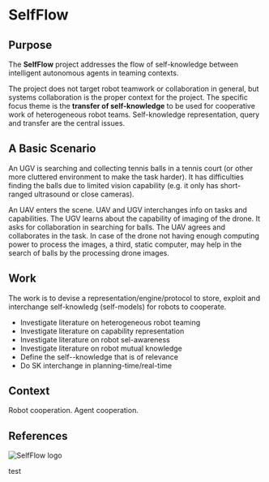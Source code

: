 # SelfFlow

## Purpose

The **SelfFlow** project addresses the flow of self-knowledge between intelligent autonomous agents in teaming contexts.

The project does not target robot teamwork or collaboration in general, but systems collaboration is the proper context for the project. The specific focus theme is the **transfer of self-knowledge** to be used for cooperative work of heterogeneous robot teams. Self-knowledge representation, query and transfer are the central issues.

## A Basic Scenario

An UGV is searching and collecting tennis balls in a tennis court (or other more cluttered environment to make the task harder). It has difficulties finding the balls due to limited vision capability (e.g. it only has short-ranged ultrasound or close cameras).

An UAV enters the scene. UAV and UGV interchanges info on tasks and capabilities. The UGV learns about the capability of imaging of the drone. It asks for collaboration in searching for balls. The UAV agrees and collaborates in the task. In case of the drone not having enough computing power to process the images, a third, static computer, may help in the search of balls by the processing drone images.

## Work

The work is to devise a representation/engine/protocol to store, exploit and interchange self-knowledg (self-models) for robots to cooperate.

- Investigate literature on heterogeneous robot teaming
- Investigate literature on capability representation
- Investigate literature on robot sel-awareness
- Investigate literature on robot mutual knowledge
- Define the self--knowledge that is of relevance
- Do SK interchange in planning-time/real-time 

## Context

Robot cooperation. Agent cooperation. 

## References

![SelfFlow logo](http://aslab.org/images/logos/SelfFlow_logo.png)

test
